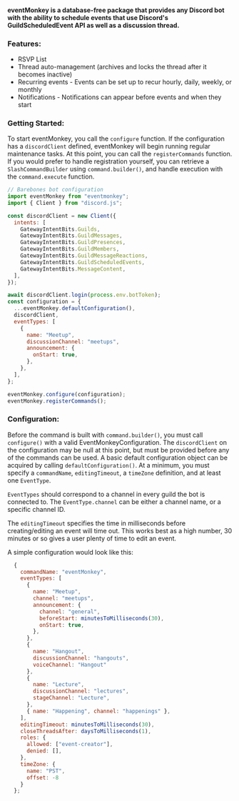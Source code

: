 #### eventMonkey is a database-free package that provides any Discord bot with the ability to schedule events that use Discord's GuildScheduledEvent API as well as a discussion thread.

### Features:

- RSVP List
- Thread auto-management (archives and locks the thread after it becomes inactive)
- Recurring events - Events can be set up to recur hourly, daily, weekly, or monthly
- Notifications - Notifications can appear before events and when they start

### Getting Started:

To start eventMonkey, you call the `configure` function. If the configuration has a `discordClient` defined, eventMonkey will begin running regular maintenance tasks. At this point, you can call the `registerCommands` function. If you would prefer to handle registration yourself, you can retrieve a `SlashCommandBuilder` using `command.builder()`, and handle execution with the `command.execute` function.

```js
// Barebones bot configuration
import eventMonkey from "eventmonkey";
import { Client } from "discord.js";

const discordClient = new Client({
  intents: [
    GatewayIntentBits.Guilds,
    GatewayIntentBits.GuildMessages,
    GatewayIntentBits.GuildPresences,
    GatewayIntentBits.GuildMembers,
    GatewayIntentBits.GuildMessageReactions,
    GatewayIntentBits.GuildScheduledEvents,
    GatewayIntentBits.MessageContent,
  ],
});

await discordClient.login(process.env.botToken);
const configuration = {
  ...eventMonkey.defaultConfiguration(),
  discordClient,
  eventTypes: [
    {
      name: "Meetup",
      discussionChannel: "meetups",
      announcement: {
        onStart: true,
      },
    },
  ],
};

eventMonkey.configure(configuration);
eventMonkey.registerCommands();
```

### Configuration:

Before the command is built with `command.builder()`, you must call `configure()` with a valid EventMonkeyConfiguration. The `discordClient` on the configuration may be null at this point, but must be provided before any of the commands can be used. A basic default configuration object can be acquired by calling `defaultConfiguration()`. At a minimum, you must specify a `commandName`, `editingTimeout`, a `timeZone` definition, and at least one `EventType`.

`EventTypes` should correspond to a channel in every guild the bot is connected to. The `EventType.channel` can be either a channel name, or a specific channel ID.

The `editingTimeout` specifies the time in milliseconds before creating/editing an event will time out. This works best as a high number, 30 minutes or so gives a user plenty of time to edit an event.

A simple configuration would look like this:

```js
  {
    commandName: "eventMonkey",
    eventTypes: [
      {
        name: "Meetup",
        channel: "meetups",
        announcement: {
          channel: "general",
          beforeStart: minutesToMilliseconds(30),
          onStart: true,
        },
      },
      {
        name: "Hangout",
        discussionChannel: "hangouts",
        voiceChannel: "Hangout"
      },
      {
        name: "Lecture",
        discussionChannel: "lectures",
        stageChannel: "Lecture",
      },
      { name: "Happening", channel: "happenings" },
    ],
    editingTimeout: minutesToMilliseconds(30),
    closeThreadsAfter: daysToMilliseconds(1),
    roles: {
      allowed: ["event-creator"],
      denied: [],
    },
    timeZone: {
      name: "PST",
      offset: -8
    }
  };
```

